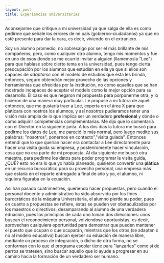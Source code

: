 ```yaml
---
layout: post
title: Experiencias universitarias
---
```


Aconsejarme que critique a mi universidad ya que salga de ella es como pedirme que señale los errores de mi país (gobierno-ciudadanos) ya que no esté presente para dar la cara, es decir, viviendo en el extranjero. 

Soy un alumno promedio, no sobresalgo por ser el más brillante de mis compañeros, pero, como cualquier otro alumno, tengo mis momentos y fue en uno de esos donde se me ocurrió invitar a alguien (llamemosla "Lee") para que hablase sobre cierto tema en la universidad, pues tengo cierta preocupación por los alumnos que estudian en ella ya que si ellos son capaces de *adaptarse* con el modelo de estudios que ésta les brinda, entonces, seguro obtendrán mejor provecho de las opciones y herramientas que ofrecidas por la institución, no como aquellos que se han mostrado incapaces de aceptar el modelo como la mejor opción para su desarrollo. El caso es que negaron mi propuesta para porponerme otra, y lo hicieron de una manera muy particular. Le propuse a mi tutora de aquél entonces, que me gustaría traer a Lee, experta en el área X para que platicara con nostros los alumnos, y así nosotros pudieramos tener una visión más amplia de lo que implica ser un verdadero **profesional**  y dónde o cómo adquirir competencias complementarias. Me dijo que lo comentaría con el Director en la siguiente junta. A los dos días la tutora me buscó para pedirme los datos de Lee, me pareció lo más normal, pero luego medité sus palabras: "nosotros", ponernos en contacto","visita guiada". Entonces entendí que lo que querían hacer era contactar a Lee directamente para hacer una visita guida su empresa,  y posteriromente hacer vinculación, cosa que no era parte de mi propuesta. Al día siguiente me buscó otra maestra, para pedirme los datos  para poder programar la visita guida, ¿QUÉ? esto  no era lo que yo había planeado, quisieron convertir una **plática** en un recurso burocrático para su provecho personal, una empresa más que estaría en el reporte entregado a final de año y yo, el alumno, ni siquiera figuraba en la ecuación. 
  	
Así han pasado cuatrimestres, queriendo hacer propuestas, pero cuando el personal docente y administrativo ha sido absorvido por los fines burocráticos de la máquina Universitaria, el alumno pierde su poder, pues en cuanto a propuestas se refiere, éstas se pueden ver obstaculizadas por los maestros o directivos, desamparando al alumno de una verdadera eduación, pues los principios de cada uno toman dos direcciones: unos buscan el reconocimiento personal, volviendose oportunistas, es decir, aprovechan cualquiera oportunidad para demostrar que pueden mantener el puesto que ocupan o que ocuparán, mientras que los otros,(se adapten o no al modelo educativo) buscan ejercer su eduación de manera libre, mediante un proceso de integración, o dicho de otra forma, no se conforman con lo que el programa escolar tiene para "lanzarles" como si de perros se tratesen, sino buscar aquello que lo ayude a progresar en su camino hacia la formación de un verdadero ser humano.
